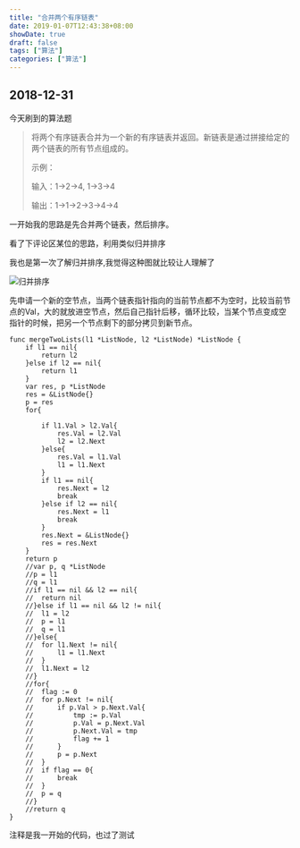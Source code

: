 ```yaml
---
title: "合并两个有序链表"
date: 2019-01-07T12:43:38+08:00
showDate: true
draft: false
tags: ["算法"]
categories: ["算法"]
---
```


## 2018-12-31

今天刷到的算法题

>将两个有序链表合并为一个新的有序链表并返回。新链表是通过拼接给定的两个链表的所有节点组成的。
>
>示例：
>
>输入：1->2->4, 1->3->4
>
>输出：1->1->2->3->4->4

一开始我的思路是先合并两个链表，然后排序。

看了下评论区某位的思路，利用类似归并排序

我也是第一次了解归并排序,我觉得这种图就比较让人理解了

![归并排序](./Merge-sort.gif)

先申请一个新的空节点，当两个链表指针指向的当前节点都不为空时，比较当前节点的Val，大的就放进空节点，然后自己指针后移，循环比较，当某个节点变成空指针的时候，把另一个节点剩下的部分拷贝到新节点。

```golang
func mergeTwoLists(l1 *ListNode, l2 *ListNode) *ListNode {
	if l1 == nil{
		return l2
	}else if l2 == nil{
		return l1
	}
	var res, p *ListNode
	res = &ListNode{}
	p = res
	for{

		if l1.Val > l2.Val{
			res.Val = l2.Val
			l2 = l2.Next
		}else{
			res.Val = l1.Val
			l1 = l1.Next
		}
		if l1 == nil{
			res.Next = l2
			break
		}else if l2 == nil{
			res.Next = l1
			break
		}
		res.Next = &ListNode{}
		res = res.Next
	}
	return p
	//var p, q *ListNode
	//p = l1
	//q = l1
	//if l1 == nil && l2 == nil{
	//	return nil
	//}else if l1 == nil && l2 != nil{
	//	l1 = l2
	//	p = l1
	//	q = l1
	//}else{
	//	for l1.Next != nil{
	//		l1 = l1.Next
	//	}
	//	l1.Next = l2
	//}
	//for{
	//	flag := 0
	//	for p.Next != nil{
	//		if p.Val > p.Next.Val{
	//			tmp := p.Val
	//			p.Val = p.Next.Val
	//			p.Next.Val = tmp
	//			flag += 1
	//		}
	//		p = p.Next
	//	}
	//	if flag == 0{
	//		break
	//	}
	//	p = q
	//}
	//return q
}
```

注释是我一开始的代码，也过了测试